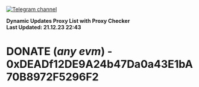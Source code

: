 [![Telegram channel](https://img.shields.io/endpoint?url=https://runkit.io/damiankrawczyk/telegram-badge/branches/master?url=https://t.me/n4z4v0d)](https://t.me/n4z4v0d) 

**Dynamic Updates Proxy List with Proxy Checker**  
**Last Updated: 21.12.23 22:43**

# DONATE (_any evm_) - 0xDEADf12DE9A24b47Da0a43E1bA70B8972F5296F2
